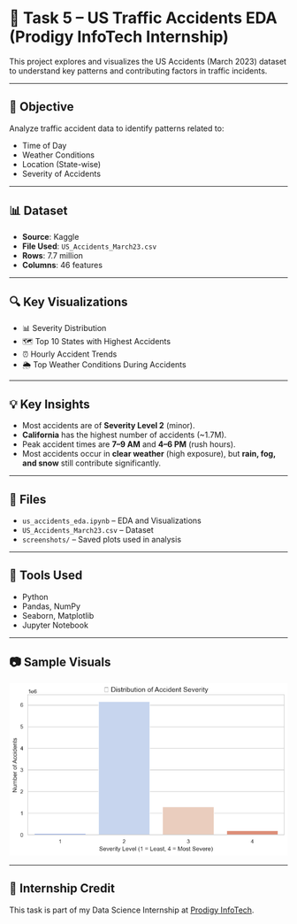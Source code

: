 # 🚗 Task 5 – US Traffic Accidents EDA (Prodigy InfoTech Internship)

This project explores and visualizes the US Accidents (March 2023) dataset to understand key patterns and contributing factors in traffic incidents.

---

## 📌 Objective

Analyze traffic accident data to identify patterns related to:
- Time of Day
- Weather Conditions
- Location (State-wise)
- Severity of Accidents

---

## 📊 Dataset

- **Source**: Kaggle  
- **File Used**: `US_Accidents_March23.csv`  
- **Rows**: 7.7 million  
- **Columns**: 46 features

---

## 🔍 Key Visualizations

- 📊 Severity Distribution
- 🗺️ Top 10 States with Highest Accidents
- ⏰ Hourly Accident Trends
- 🌦️ Top Weather Conditions During Accidents

---

## 💡 Key Insights

- Most accidents are of **Severity Level 2** (minor).
- **California** has the highest number of accidents (~1.7M).
- Peak accident times are **7–9 AM** and **4–6 PM** (rush hours).
- Most accidents occur in **clear weather** (high exposure), but **rain, fog, and snow** still contribute significantly.

---

## 📂 Files

- `us_accidents_eda.ipynb` – EDA and Visualizations
- `US_Accidents_March23.csv` – Dataset
- `screenshots/` – Saved plots used in analysis

---

## 📌 Tools Used

- Python
- Pandas, NumPy
- Seaborn, Matplotlib
- Jupyter Notebook

---

## 📷 Sample Visuals

![Severity](screenshots/severity_distribution.png)

---

## 🧠 Internship Credit

This task is part of my Data Science Internship at [Prodigy InfoTech](https://prodigyinfotech.dev).

